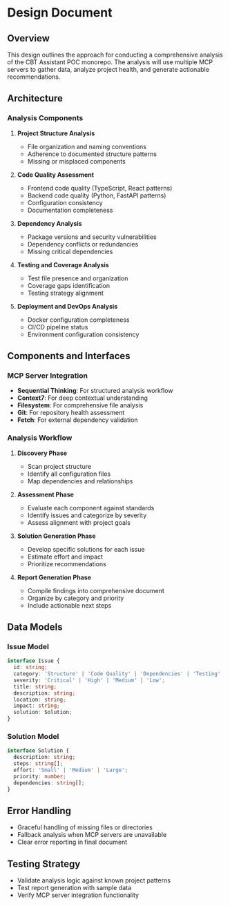 # Design Document

## Overview

This design outlines the approach for conducting a comprehensive analysis of the CBT Assistant POC monorepo. The analysis will use multiple MCP servers to gather data, analyze project health, and generate actionable recommendations.

## Architecture

### Analysis Components

1. **Project Structure Analysis**
   - File organization and naming conventions
   - Adherence to documented structure patterns
   - Missing or misplaced components

2. **Code Quality Assessment**
   - Frontend code quality (TypeScript, React patterns)
   - Backend code quality (Python, FastAPI patterns)
   - Configuration consistency
   - Documentation completeness

3. **Dependency Analysis**
   - Package versions and security vulnerabilities
   - Dependency conflicts or redundancies
   - Missing critical dependencies

4. **Testing and Coverage Analysis**
   - Test file presence and organization
   - Coverage gaps identification
   - Testing strategy alignment

5. **Deployment and DevOps Analysis**
   - Docker configuration completeness
   - CI/CD pipeline status
   - Environment configuration consistency

## Components and Interfaces

### MCP Server Integration

- **Sequential Thinking**: For structured analysis workflow
- **Context7**: For deep contextual understanding
- **Filesystem**: For comprehensive file analysis
- **Git**: For repository health assessment
- **Fetch**: For external dependency validation

### Analysis Workflow

1. **Discovery Phase**
   - Scan project structure
   - Identify all configuration files
   - Map dependencies and relationships

2. **Assessment Phase**
   - Evaluate each component against standards
   - Identify issues and categorize by severity
   - Assess alignment with project goals

3. **Solution Generation Phase**
   - Develop specific solutions for each issue
   - Estimate effort and impact
   - Prioritize recommendations

4. **Report Generation Phase**
   - Compile findings into comprehensive document
   - Organize by category and priority
   - Include actionable next steps

## Data Models

### Issue Model
```typescript
interface Issue {
  id: string;
  category: 'Structure' | 'Code Quality' | 'Dependencies' | 'Testing' | 'DevOps' | 'Documentation';
  severity: 'Critical' | 'High' | 'Medium' | 'Low';
  title: string;
  description: string;
  location: string;
  impact: string;
  solution: Solution;
}
```

### Solution Model
```typescript
interface Solution {
  description: string;
  steps: string[];
  effort: 'Small' | 'Medium' | 'Large';
  priority: number;
  dependencies: string[];
}
```

## Error Handling

- Graceful handling of missing files or directories
- Fallback analysis when MCP servers are unavailable
- Clear error reporting in final document

## Testing Strategy

- Validate analysis logic against known project patterns
- Test report generation with sample data
- Verify MCP server integration functionality